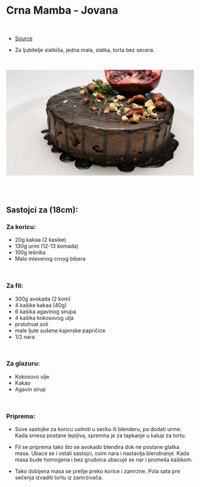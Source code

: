 # Crna Mamba - Jovana

<br/>

- [Source](https://rs.n1info.com/cooking/a564784-crna-mamba/)

- Za ljubitelje slatkiša, jedna mala, slatka, torta bez secera.

<br/>


![Crna Mamba](..//media//crna_mamba.jpg)


<br/><br/>

## Sastojci za (18cm):

### Za koricu:

- 20g kakaa (2 kasike)
- 130g urmi (12-13 komada)
- 100g lešnika
- Malo mlevenog crnog bibera

<br/>



### Za fil:

- 300g avokada (2 kom)
- 4 kašike kakaa (40g)
- 6 kašika agavinog sirupa
- 4 kašika kokosovog ulja
- prstohvat soli
- male ljute sušene kajenske papričice
- 1/2 nara

<br/>


### Za glazuru:

- Kokosovo ulje
- Kakao
- Agavin sirup

<br/>


### Priprema:

- Suve sastojke za koricu usitniti u secku ili blenderu, pa dodati urme. Kada smesa postane lepljiva, spremna je za tapkanje u kalup za tortu.

- Fil se priprema tako što se avokado blendira dok ne postane glatka masa. Ubace se i ostali sastojci, osim nara i nastavlja blendiranje. Kada masa bude homogena i bez grudvica ubacuje se nar i promeša kašikom.

- Tako dobijena masa se prelije preko korice i zamrzne. Pola sata pre sečenja izvaditi tortu iz zamrzivača.